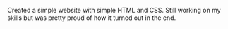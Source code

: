 Created a simple website with simple HTML and CSS. Still working on my skills but was pretty proud of how it turned out in the end. 
